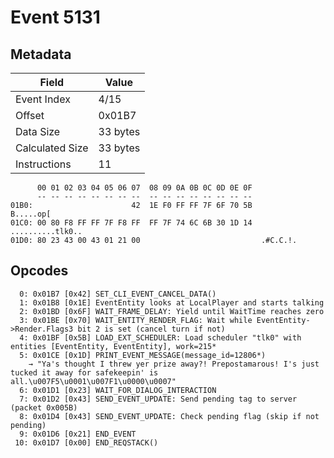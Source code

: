 # Event 5131

## Metadata

| Field           | Value    |
|-----------------|----------|
| Event Index     | 4/15     |
| Offset          | 0x01B7   |
| Data Size       | 33 bytes |
| Calculated Size | 33 bytes |
| Instructions    | 11       |

```
      00 01 02 03 04 05 06 07  08 09 0A 0B 0C 0D 0E 0F
      -- -- -- -- -- -- -- --  -- -- -- -- -- -- -- --
01B0:                      42  1E F0 FF FF 7F 6F 70 5B         B.....op[
01C0: 00 80 F8 FF FF 7F F8 FF  FF 7F 74 6C 6B 30 1D 14  ..........tlk0..
01D0: 80 23 43 00 43 01 21 00                           .#C.C.!.        
```

## Opcodes

```
  0: 0x01B7 [0x42] SET_CLI_EVENT_CANCEL_DATA()
  1: 0x01B8 [0x1E] EventEntity looks at LocalPlayer and starts talking
  2: 0x01BD [0x6F] WAIT_FRAME_DELAY: Yield until WaitTime reaches zero
  3: 0x01BE [0x70] WAIT_ENTITY_RENDER_FLAG: Wait while EventEntity->Render.Flags3 bit 2 is set (cancel turn if not)
  4: 0x01BF [0x5B] LOAD_EXT_SCHEDULER: Load scheduler "tlk0" with entities [EventEntity, EventEntity], work=215*
  5: 0x01CE [0x1D] PRINT_EVENT_MESSAGE(message_id=12806*)
    → "Ya's thought I threw yer prize away?! Prepostamarous! I's just tucked it away for safekeepin' is all.\u007F5\u0001\u007F1\u0000\u0007"
  6: 0x01D1 [0x23] WAIT_FOR_DIALOG_INTERACTION
  7: 0x01D2 [0x43] SEND_EVENT_UPDATE: Send pending tag to server (packet 0x005B)
  8: 0x01D4 [0x43] SEND_EVENT_UPDATE: Check pending flag (skip if not pending)
  9: 0x01D6 [0x21] END_EVENT
 10: 0x01D7 [0x00] END_REQSTACK()
```
